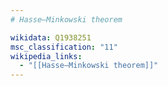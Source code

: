 ```yaml
---
# Hasse–Minkowski theorem

wikidata: Q1938251
msc_classification: "11"
wikipedia_links:
  - "[[Hasse–Minkowski theorem]]"
---
```

